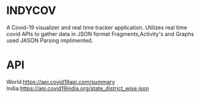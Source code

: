 # INDYCOV

A Covid-19 visualizer and real time tracker application.
Utilizes real time covid APIs to gather data in JSON format
Fragments,Activity's and Graphs used
JASON Parsing implimented.

# API 
World:https://api.covid19api.com/summary
India:https://api.covid19india.org/state_district_wise.json



